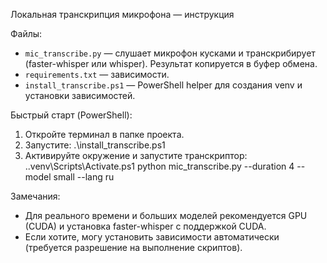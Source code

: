 Локальная транскрипция микрофона — инструкция

Файлы:
- `mic_transcribe.py` — слушает микрофон кусками и транскрибирует (faster-whisper или whisper). Результат копируется в буфер обмена.
- `requirements.txt` — зависимости.
- `install_transcribe.ps1` — PowerShell helper для создания venv и установки зависимостей.

Быстрый старт (PowerShell):
1. Откройте терминал в папке проекта.
2. Запустите:
   .\install_transcribe.ps1
3. Активируйте окружение и запустите транскриптор:
   .\.venv\Scripts\Activate.ps1
   python mic_transcribe.py --duration 4 --model small --lang ru

Замечания:
- Для реального времени и больших моделей рекомендуется GPU (CUDA) и установка faster-whisper с поддержкой CUDA.
- Если хотите, могу установить зависимости автоматически (требуется разрешение на выполнение скриптов).
